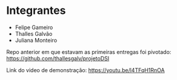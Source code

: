 # Integrantes

* Felipe Gameiro
* Thalles Galvão
* Juliana Monteiro


Repo anterior em que estavam as primeiras entregas foi pivotado: 
https://github.com/thallesgalv/projetoDSI

Link do video de demonstração:
https://youtu.be/l4TFqH1RnOA
